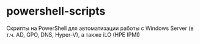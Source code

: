# powershell-scripts
Скрипты на PowerShell для автоматизации работы с Windows Server (в т.ч. AD, GPO, DNS, Hyper-V), а также iLO (HPE IPMI)
